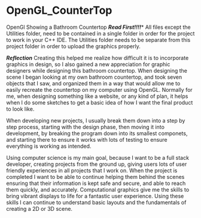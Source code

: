 # OpenGL_CounterTop
OpenGl Showing a Bathroom Countertop
*****Read First!!!!******
All files except the Utilities folder, need to be contained in a single folder in order for the project to work in your C++ IDE. The Utilities folder needs to be separate from this project folder in order to upload the graphics properly.

*****Reflection*****
Creating this helped me realize how difficult it is to incorporate graphics in design, so I also gained a new appreciation for graphic designers while designing this bathroom countertop.  When designing the scene I began looking at my own bathroom countertop, and took seven objects that I saw, and organized them in a way that would allow me to easily recreate the countertop on my computer using OpenGL.  Normally for me, when designing something like a website, or any kind of plan, it helps when I do some sketches to get a basic idea of how I want the final product to look like.

When developing new projects, I usually break them down into a step by step process, starting with the design phase, then moving it into development, by breaking the program down into its smallest componets, and starting there to ensure it works with lots of testing to ensure everything is working as intended.

Using computer science is my main goal, because I want to be a full stack developer, creating projects from the ground up, giving users lots of user friendly experiences in all projects that I work on.  When the project is completed I want to be able to continue helping them behind the scenes ensuring that their information is kept safe and secure, and able to reach them quickly, and accurately.  Computational graphics give me the skills to bring vibrant displays to life for a fantastic user experience.  Using these skills I can continue to understand basic layouts and the fundamentals of creating a 2D or 3D scene.
